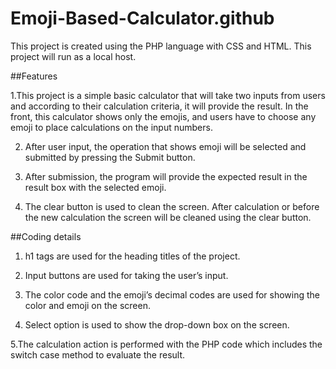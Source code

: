 # Emoji-Based-Calculator.github


This project is created using the PHP language with CSS and HTML. This project will run as a local host.

##Features


1.This project is a simple basic calculator that will take two inputs from users and according to their calculation criteria, it will provide the result. In the front, this calculator shows only the emojis, and users have to choose any emoji to place calculations on the input numbers.


2. After user input, the operation that shows emoji will be selected and submitted by pressing the Submit button.


3. After submission, the program will provide the expected result in the result box with the selected emoji.


4. The clear button is used to clean the screen. After calculation or before the new calculation the screen will be cleaned using the clear button.


##Coding details


1. h1 tags are used for the heading titles of the project.


2. Input buttons are used for taking the user’s input.

3. The color code and the emoji’s decimal codes are used for showing the color and emoji on the screen.

4. Select option is used to show the drop-down box on the screen.


5.The calculation action is performed with the PHP code which includes the switch case method to evaluate the result.
